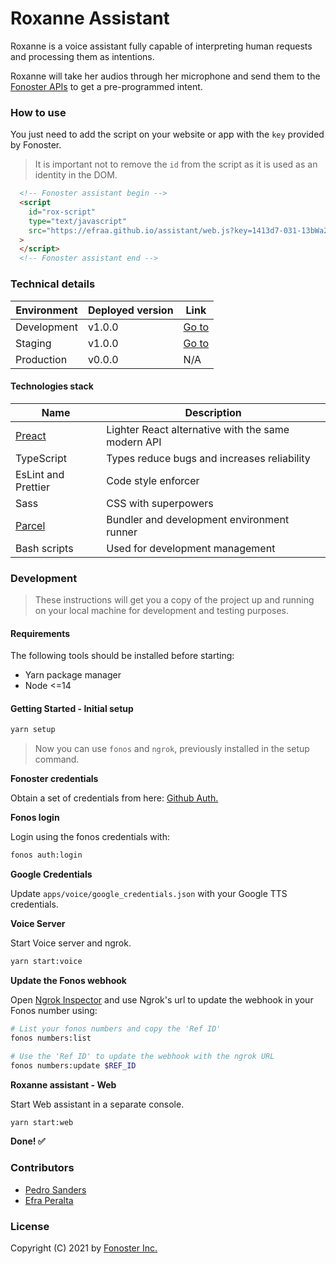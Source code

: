 # Roxanne Assistant

Roxanne is a voice assistant fully capable of interpreting human requests and processing them as intentions.

Roxanne will take her audios through her microphone and send them to the [Fonoster APIs](https://fonoster.com/) to get a pre-programmed intent.

### How to use

You just need to add the script on your website or app with the `key` provided by Fonoster.

> It is important not to remove the `id` from the script as it is used as an identity in the DOM.

```html
  <!-- Fonoster assistant begin -->
  <script
    id="rox-script"
    type="text/javascript"
    src="https://efraa.github.io/assistant/web.js?key=1413d7-031-13bWa28"
  >
  </script>
  <!-- Fonoster assistant end -->
```

### Technical details

| Environment       | Deployed version | Link                                                   |
|-------------------|------------------|--------------------------------------------------------|
| Development       | v1.0.0           | [Go to](http://localhost:3080/)                        |
| Staging           | v1.0.0           | [Go to](https://efraa.github.io/assistant) |
| Production        | v0.0.0           | N/A                                                    |

#### Technologies stack

| Name                                | Description                                                 |
|-------------------------------------|-------------------------------------------------------------|
| [Preact](https://preactjs.com/)     | Lighter React alternative with the same modern API          |
| TypeScript                          | Types reduce bugs and increases reliability                 |
| EsLint and Prettier                 | Code style enforcer                                         |
| Sass                                | CSS with superpowers                                        |
| [Parcel](https://v2.parceljs.org/)  | Bundler and development environment runner                  |
| Bash scripts                        | Used for development management                             |

### Development

> These instructions will get you a copy of the project up and
> running on your local machine for development and testing purposes.

#### Requirements

The following tools should be installed before starting:

- Yarn package manager
- Node <=14

#### Getting Started - Initial setup

```sh
yarn setup
```

> Now you can use `fonos` and `ngrok`, previously installed in the setup command.

**Fonoster credentials**

Obtain a set of credentials from here: [Github Auth.](https://github.com/login/oauth/authorize?client_id=176eada057a4bbd96736)

**Fonos login**

Login using the fonos credentials with:

```sh
fonos auth:login
```

**Google Credentials**

Update `apps/voice/google_credentials.json` with your Google TTS credentials.

**Voice Server**

Start Voice server and ngrok.

```sh
yarn start:voice
```

**Update the Fonos webhook**

Open [Ngrok Inspector](http://localhost:4040/) and use Ngrok's url to update the webhook in your Fonos number using:

```sh
# List your fonos numbers and copy the 'Ref ID'
fonos numbers:list

# Use the 'Ref ID' to update the webhook with the ngrok URL
fonos numbers:update $REF_ID
```

**Roxanne assistant - Web**

Start Web assistant in a separate console.

```sh
yarn start:web
```

**Done! ✅**

### Contributors

- [Pedro Sanders](https://github.com/psanders)
- [Efra Peralta](https://github.com/Efraa)

### License

Copyright (C) 2021 by [Fonoster Inc.](https://fonoster.com/)

